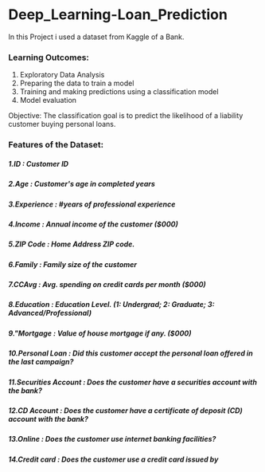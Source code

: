 # Deep_Learning-Loan_Prediction

In this Project i used a dataset from Kaggle of a Bank.

### Learning Outcomes:

1) Exploratory Data Analysis
2) Preparing the data to train a model
3) Training and making predictions using a classification model
4) Model evaluation

Objective:
The classification goal is to predict the likelihood of a liability customer buying personal loans.

### Features of the Dataset:

##### 1.ID : Customer ID
##### 2.Age : Customer's age in completed years
##### 3.Experience : #years of professional experience
##### 4.Income : Annual income of the customer ($000)
##### 5.ZIP Code : Home Address ZIP code.
##### 6.Family : Family size of the customer
##### 7.CCAvg : Avg. spending on credit cards per month ($000)
##### 8.Education : Education Level. (1: Undergrad; 2: Graduate; 3: Advanced/Professional)
##### 9."Mortgage : Value of house mortgage if any. ($000)
##### 10.Personal Loan : Did this customer accept the personal loan offered in the last campaign?
##### 11.Securities Account : Does the customer have a securities account with the bank?
##### 12.CD Account : Does the customer have a certificate of deposit (CD) account with the bank?
##### 13.Online : Does the customer use internet banking facilities?
##### 14.Credit card : Does the customer use a credit card issued by